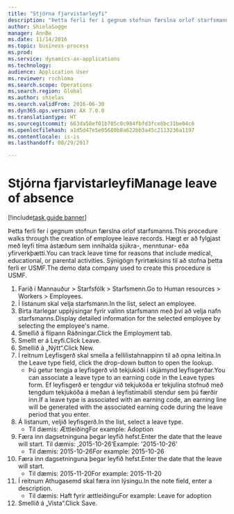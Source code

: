 ```yaml
--- 
title: "Stjórna fjarvistarleyfi"
description: "Þetta ferli fer í gegnum stofnun færslna orlof starfsmanns."
author: ShielaSogge
manager: AnnBe
ms.date: 11/14/2016
ms.topic: business-process
ms.prod: 
ms.service: dynamics-ax-applications
ms.technology: 
audience: Application User
ms.reviewer: rschloma
ms.search.scope: Operations
ms.search.region: Global
ms.author: shielas
ms.search.validFrom: 2016-06-30
ms.dyn365.ops.version: AX 7.0.0
ms.translationtype: HT
ms.sourcegitcommit: 663da58ef01b705c0c984fbfd3fce8bc31be04c6
ms.openlocfilehash: a1d5d47e5e05680b8a622bb3a45c2113236a1197
ms.contentlocale: is-is
ms.lasthandoff: 08/29/2017

---
```

# <a name="manage-leave-of-absence"></a><span data-ttu-id="5485f-103">Stjórna fjarvistarleyfi</span><span class="sxs-lookup"><span data-stu-id="5485f-103">Manage leave of absence</span></span>

[!include[task guide banner](../../includes/task-guide-banner.md)]

<span data-ttu-id="5485f-104">Þetta ferli fer í gegnum stofnun færslna orlof starfsmanns.</span><span class="sxs-lookup"><span data-stu-id="5485f-104">This procedure walks through the creation of employee leave records.</span></span> <span data-ttu-id="5485f-105">Hægt er að fylgjast með leyfi tíma ástæðum sem innihalda sjúkra-, menntunar- eða yfirverkþætti.</span><span class="sxs-lookup"><span data-stu-id="5485f-105">You can track leave time for reasons that include medical, educational, or parental activities.</span></span> <span data-ttu-id="5485f-106">Sýnigögn fyrirtækisins til að stofna þetta ferli er USMF.</span><span class="sxs-lookup"><span data-stu-id="5485f-106">The demo data company used to create this procedure is USMF.</span></span>

1. <span data-ttu-id="5485f-107">Farið í Mannauður > Starfsfólk > Starfsmenn.</span><span class="sxs-lookup"><span data-stu-id="5485f-107">Go to Human resources > Workers > Employees.</span></span>
2. <span data-ttu-id="5485f-108">Í listanum skal velja starfsmann.</span><span class="sxs-lookup"><span data-stu-id="5485f-108">In the list, select an employee.</span></span>
3. <span data-ttu-id="5485f-109">Birta ítarlegar upplýsingar fyrir valinn starfsmann með því að velja nafn starfsmanns.</span><span class="sxs-lookup"><span data-stu-id="5485f-109">Display detailed information for the selected employee by selecting the employee's name.</span></span>
4. <span data-ttu-id="5485f-110">Smellið á flipann Ráðningar.</span><span class="sxs-lookup"><span data-stu-id="5485f-110">Click the Employment tab.</span></span>
5. <span data-ttu-id="5485f-111">Smellt er á Leyfi.</span><span class="sxs-lookup"><span data-stu-id="5485f-111">Click Leave.</span></span>
6. <span data-ttu-id="5485f-112">Smellið á „Nýtt“.</span><span class="sxs-lookup"><span data-stu-id="5485f-112">Click New.</span></span>
7. <span data-ttu-id="5485f-113">Í reitnum Leyfisgerð skal smella a fellilistahnappinn til að opna leitina.</span><span class="sxs-lookup"><span data-stu-id="5485f-113">In the Leave type field, click the drop-down button to open the lookup.</span></span>
    * <span data-ttu-id="5485f-114">Þú getur tengja a leyfisgerð við tekjukóði í skjámynd leyfisgerðar.</span><span class="sxs-lookup"><span data-stu-id="5485f-114">You can associate a leave type to an earning code in the Leave types form.</span></span> <span data-ttu-id="5485f-115">Ef leyfisgerð er tengdur við tekjukóða er tekjulína stofnuð með tengdum tekjukóða á meðan á leyfistímabili stendur sem þú færðir inn.</span><span class="sxs-lookup"><span data-stu-id="5485f-115">If a leave type is associated with an earning code, an earning line will be generated with the associated earning code during the leave period that you enter.</span></span>  
8. <span data-ttu-id="5485f-116">Á listanum, veljið leyfisgerð.</span><span class="sxs-lookup"><span data-stu-id="5485f-116">In the list, select a leave type.</span></span> 
    * <span data-ttu-id="5485f-117">Til dæmis: Ættleiðing</span><span class="sxs-lookup"><span data-stu-id="5485f-117">For example: Adoption</span></span>  
9. <span data-ttu-id="5485f-118">Færa inn dagsetninguna þegar leyfið hefst.</span><span class="sxs-lookup"><span data-stu-id="5485f-118">Enter the date that the leave will start.</span></span> <span data-ttu-id="5485f-119">Til dæmis: ‚2015-10-26‘</span><span class="sxs-lookup"><span data-stu-id="5485f-119">Example: '2015-10-26'</span></span>
    * <span data-ttu-id="5485f-120">Til dæmis: 2015-10-26</span><span class="sxs-lookup"><span data-stu-id="5485f-120">For example:  2015-10-26</span></span>  
10. <span data-ttu-id="5485f-121">Færa inn dagsetninguna þegar leyfið hefst.</span><span class="sxs-lookup"><span data-stu-id="5485f-121">Enter the date that the leave will start.</span></span> 
    * <span data-ttu-id="5485f-122">Til dæmis: 2015-11-20</span><span class="sxs-lookup"><span data-stu-id="5485f-122">For example:  2015-11-20</span></span>  
11. <span data-ttu-id="5485f-123">Í reitnum Athugasemd skal færa inn lýsingu.</span><span class="sxs-lookup"><span data-stu-id="5485f-123">In the note field, enter a description.</span></span>
    * <span data-ttu-id="5485f-124">Til dæmis: Haft fyrir ættleiðingu</span><span class="sxs-lookup"><span data-stu-id="5485f-124">For example: Leave for adoption</span></span>  
12. <span data-ttu-id="5485f-125">Smellið á „Vista“.</span><span class="sxs-lookup"><span data-stu-id="5485f-125">Click Save.</span></span>


